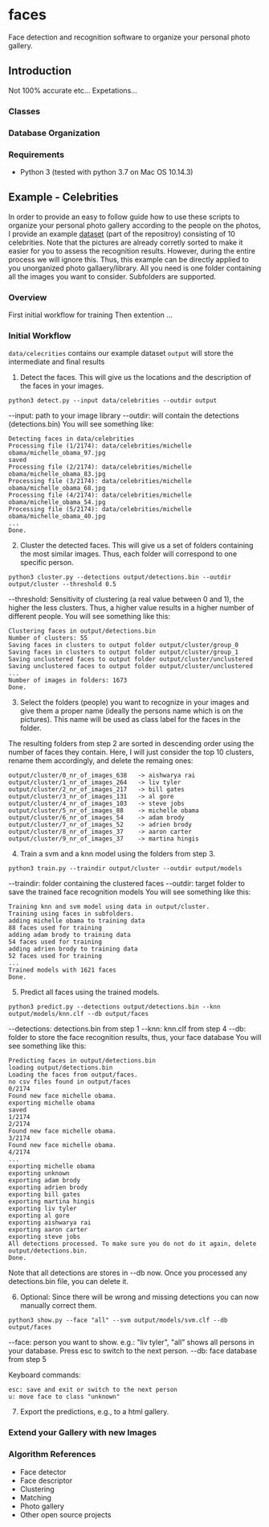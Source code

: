 # faces
Face detection and recognition software to organize your personal photo gallery.

## Introduction
Not 100% accurate etc... Expetations...

### Classes

### Database Organization

### Requirements
- Python 3 (tested with python 3.7 on Mac OS 10.14.3)

## Example - Celebrities
In order to provide an easy to follow guide how to use these scripts to organize your personal photo gallery according to the people on the photos, I provide an example [dataset](https://www.microsoft.com/en-us/research/project/msra-cfw-data-set-of-celebrity-faces-on-the-web/) (part of the repositroy) consisting of 10 celebrities. Note that the pictures are already corretly sorted to make it easier for you to assess the recognition results. However, during the entire process we will ignore this. Thus, this example can be directly applied to you unorganized photo gallaery/library. All you need is one folder containing all the images you want to consider. Subfolders are supported.

### Overview
First initial workflow for training
Then extention ...

### Initial Workflow

```data/celecrities``` contains our example dataset
```output``` will store the intermediate and final results

1. Detect the faces. This will give us the locations and the description of the faces in your images.
```
python3 detect.py --input data/celebrities --outdir output
```
--input: path to your image library
--outdir: will contain the detections (detections.bin)
You will see something like:
```
Detecting faces in data/celebrities
Processing file (1/2174): data/celebrities/michelle obama/michelle_obama_97.jpg
saved
Processing file (2/2174): data/celebrities/michelle obama/michelle_obama_83.jpg
Processing file (3/2174): data/celebrities/michelle obama/michelle_obama_68.jpg
Processing file (4/2174): data/celebrities/michelle obama/michelle_obama_54.jpg
Processing file (5/2174): data/celebrities/michelle obama/michelle_obama_40.jpg
...
Done.
```
2. Cluster the detected faces. This will give us a set of folders containing the most similar images. Thus, each folder will correspond to one specific person.
```
python3 cluster.py --detections output/detections.bin --outdir output/cluster --threshold 0.5
```
--threshold: Sensitivity of clustering (a real value between 0 and 1), the higher the less clusters. Thus, a higher value results in a higher number of different people. 
You will see something like this:
```
Clustering faces in output/detections.bin
Number of clusters: 55
Saving faces in clusters to output folder output/cluster/group_0
Saving faces in clusters to output folder output/cluster/group_1
Saving unclustered faces to output folder output/cluster/unclustered
Saving unclustered faces to output folder output/cluster/unclustered
...
Number of images in folders: 1673
Done.
```
3. Select the folders (people) you want to recognize in your images and give them a proper name (ideally the persons name which is on the pictures). This name will be used as class label for the faces in the folder.

The resulting folders from step 2 are sorted in descending order using the number of faces they contain. Here, I will just consider the top 10 clusters, rename them accordingly, and delete the remaing ones:
```
output/cluster/0_nr_of_images_638   -> aishwarya rai
output/cluster/1_nr_of_images_264   -> liv tyler
output/cluster/2_nr_of_images_217   -> bill gates
output/cluster/3_nr_of_images_131   -> al gore
output/cluster/4_nr_of_images_103   -> steve jobs
output/cluster/5_nr_of_images_88    -> michelle obama
output/cluster/6_nr_of_images_54    -> adam brody
output/cluster/7_nr_of_images_52    -> adrien brody
output/cluster/8_nr_of_images_37    -> aaron carter
output/cluster/9_nr_of_images_37    -> martina hingis
```
4. Train a svm and a knn model using the folders from step 3.
```
python3 train.py --traindir output/cluster --outdir output/models
```
--traindir: folder containing the clustered faces
--outdir: target folder to save the trained face recognition models
You will see something like this:
```
Training knn and svm model using data in output/cluster.
Training using faces in subfolders.
adding michelle obama to training data
88 faces used for training
adding adam brody to training data
54 faces used for training
adding adrien brody to training data
52 faces used for training
...
Trained models with 1621 faces
Done.
```
5. Predict all faces using the trained models.
```
python3 predict.py --detections output/detections.bin --knn output/models/knn.clf --db output/faces
```
--detections: detections.bin from step 1
--knn: knn.clf from step 4
--db: folder to store the face recognition results, thus, your face database
You will see something like this:
```
Predicting faces in output/detections.bin
loading output/detections.bin
Loading the faces from output/faces.
no csv files found in output/faces
0/2174
Found new face michelle obama.
exporting michelle obama
saved
1/2174
2/2174
Found new face michelle obama.
3/2174
Found new face michelle obama.
4/2174
...
exporting michelle obama
exporting unknown
exporting adam brody
exporting adrien brody
exporting bill gates
exporting martina hingis
exporting liv tyler
exporting al gore
exporting aishwarya rai
exporting aaron carter
exporting steve jobs
All detections processed. To make sure you do not do it again, delete output/detections.bin.
Done.
```
Note that all detections are stores in --db now. Once you processed any detections.bin file, you can delete it.

6. Optional: Since there will be wrong and missing detections you can now manually correct them.
```
python3 show.py --face "all" --svm output/models/svm.clf --db output/faces
```
--face: person you want to show. e.g.: "liv tyler", "all" shows all persons in your database. Press esc to switch to the next person.
--db: face database from step 5

Keyboard commands:
```
esc: save and exit or switch to the next person
u: move face to class "unknown"
```
7. Export the predictions, e.g., to a html gallery. 

### Extend your Gallery with new Images

### Algorithm References
- Face detector
- Face descriptor
- Clustering
- Matching
- Photo gallery
- Other open source projects